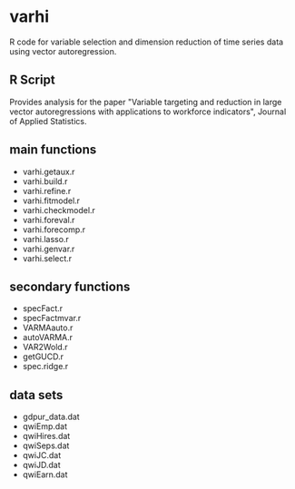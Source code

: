 # varhi
R code for variable selection and dimension reduction of time series data using vector autoregression.

## R Script 
Provides analysis for the paper "Variable targeting and reduction in large vector
 autoregressions with applications to workforce indicators", Journal of Applied Statistics.

## main functions

- varhi.getaux.r
- varhi.build.r
- varhi.refine.r
- varhi.fitmodel.r
- varhi.checkmodel.r
- varhi.foreval.r
- varhi.forecomp.r
- varhi.lasso.r
- varhi.genvar.r
- varhi.select.r

## secondary functions

- specFact.r
- specFactmvar.r
- VARMAauto.r
- autoVARMA.r
- VAR2Wold.r
- getGUCD.r
- spec.ridge.r

## data sets

- gdpur_data.dat
- qwiEmp.dat
- qwiHires.dat
- qwiSeps.dat
- qwiJC.dat
- qwiJD.dat
- qwiEarn.dat



